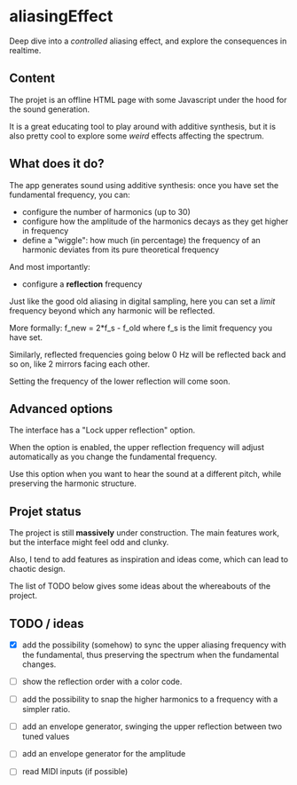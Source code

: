 # aliasingEffect
Deep dive into a _controlled_ aliasing effect, and explore the consequences in realtime.

## Content
The projet is an offline HTML page with some Javascript under the hood for the sound generation.

It is a great educating tool to play around with additive synthesis, but it is also pretty cool to explore some _weird_ effects affecting the spectrum.

## What does it do?
The app generates sound using additive synthesis: once you have set the fundamental frequency, you can:
- configure the number of harmonics (up to 30)
- configure how the amplitude of the harmonics decays as they get higher in frequency
- define a "wiggle": how much (in percentage) the frequency of an harmonic deviates from its pure theoretical frequency

And most importantly: 
- configure a **reflection** frequency

Just like the good old aliasing in digital sampling, here you can set a _limit_ frequency beyond which any harmonic will be reflected.

More formally: f_new = 2*f_s - f_old where f_s is the limit frequency you have set.

Similarly, reflected frequencies going below 0 Hz will be reflected back and so on, like 2 mirrors facing each other.

Setting the frequency of the lower reflection will come soon.

## Advanced options
The interface has a "Lock upper reflection" option.

When the option is enabled, the upper reflection frequency will adjust automatically as you change the fundamental frequency.

Use this option when you want to hear the sound at a different pitch, while preserving the harmonic structure.


## Projet status 

The project is still **massively** under construction. The main features work, but the interface might feel odd and clunky.

Also, I tend to add features as inspiration and ideas come, which can lead to chaotic design.

The list of TODO below gives some ideas about the whereabouts of the project.

## TODO / ideas

- [X] add the possibility (somehow) to sync the upper aliasing frequency with the fundamental, thus preserving the spectrum when the fundamental changes.
- [ ] show the reflection order with a color code.
- [ ] add the possibility to snap the higher harmonics to a frequency with a simpler ratio.
- [ ] add an envelope generator, swinging the upper reflection between two tuned values
- [ ] add an envelope generator for the amplitude
- [ ] read MIDI inputs (if possible)

